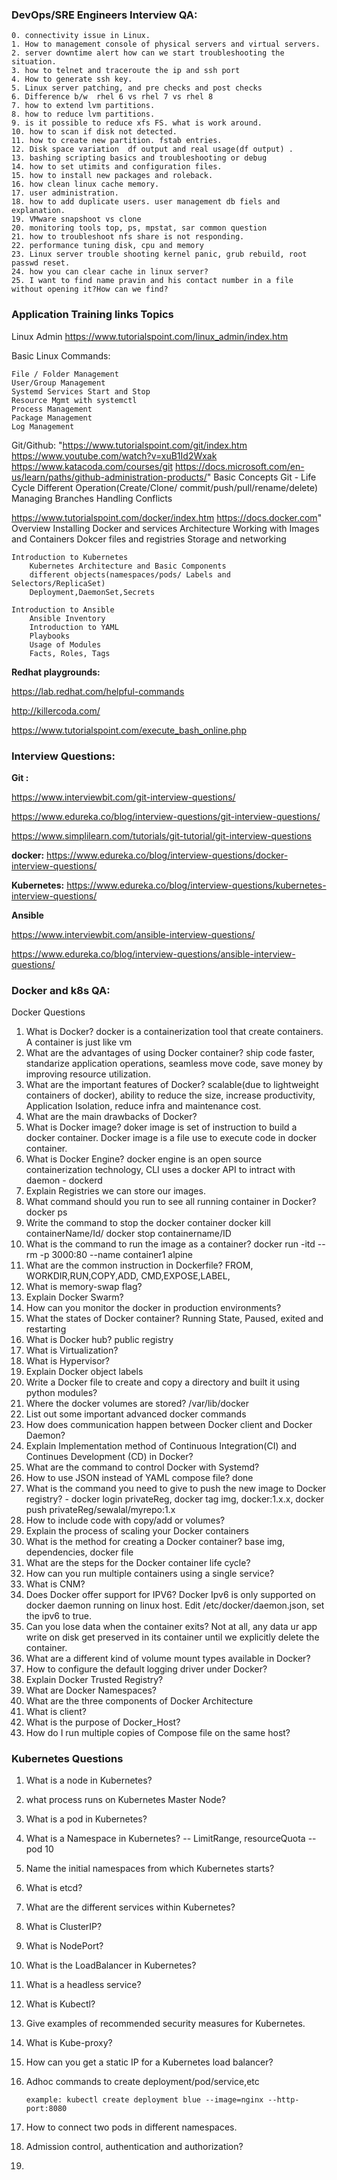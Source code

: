 ### DevOps/SRE Engineers Interview QA:
    
    0. connectivity issue in Linux.
    1. How to management console of physical servers and virtual servers.
    2. server downtime alert how can we start troubleshooting the situation.
    3. how to telnet and traceroute the ip and ssh port
    4. How to generate ssh key.
    5. Linux server patching, and pre checks and post checks
    6. Difference b/w  rhel 6 vs rhel 7 vs rhel 8
    7. how to extend lvm partitions.
    8. how to reduce lvm partitions.
    9. is it possible to reduce xfs FS. what is work around.
    10. how to scan if disk not detected.
    11. how to create new partition. fstab entries.
    12. Disk space variation  df output and real usage(df output) .
    13. bashing scripting basics and troubleshooting or debug
    14. how to set utimits and configuration files.
    15. how to install new packages and roleback.
    16. how clean linux cache memory.
    17. user administration.
    18. how to add duplicate users. user management db fiels and explanation.
    19. VMware snapshoot vs clone
    20. monitoring tools top, ps, mpstat, sar common question
    21. how to troubleshoot nfs share is not responding.
    22. performance tuning disk, cpu and memory
    23. Linux server trouble shooting kernel panic, grub rebuild, root passwd reset.
    24. how you can clear cache in linux server?
    25. I want to find name pravin and his contact number in a file without opening it?How can we find?

### Application	Training links	Topics
        
Linux Admin	https://www.tutorialspoint.com/linux_admin/index.htm

  Basic Linux Commands:

    File / Folder Management
    User/Group Management
    Systemd Services Start and Stop
    Resource Mgmt with systemctl
    Process Management
    Package Management
    Log Management
        
  Git/Github:	"https://www.tutorialspoint.com/git/index.htm
https://www.youtube.com/watch?v=xuB1Id2Wxak
https://www.katacoda.com/courses/git
https://docs.microsoft.com/en-us/learn/paths/github-administration-products/"	Basic Concepts
        Git - Life Cycle
        Different Operation(Create/Clone/ commit/push/pull/rename/delete)
        Managing Branches
        Handling Conflicts

https://www.tutorialspoint.com/docker/index.htm
https://docs.docker.com"	Overview
        Installing Docker and  services
        Architecture
        Working with Images and Containers
        Dokcer files and registries
        Storage and networking

	Introduction to Kubernetes
        Kubernetes Architecture and Basic Components
        different objects(namespaces/pods/ Labels and Selectors/ReplicaSet)
        Deployment,DaemonSet,Secrets

	Introduction to Ansible
        Ansible Inventory
        Introduction to YAML
        Playbooks
        Usage of Modules
        Facts, Roles, Tags
        
**Redhat playgrounds:**

https://lab.redhat.com/helpful-commands	

http://killercoda.com/		
        
https://www.tutorialspoint.com/execute_bash_online.php		
        	
        
### Interview Questions:

**Git	:**

https://www.interviewbit.com/git-interview-questions/

https://www.edureka.co/blog/interview-questions/git-interview-questions/

https://www.simplilearn.com/tutorials/git-tutorial/git-interview-questions	
        
        
**docker:**	https://www.edureka.co/blog/interview-questions/docker-interview-questions/	
        
**Kubernetes:**	https://www.edureka.co/blog/interview-questions/kubernetes-interview-questions/	
        
**Ansible**	

https://www.interviewbit.com/ansible-interview-questions/	

https://www.edureka.co/blog/interview-questions/ansible-interview-questions/	


### Docker and k8s QA:

Docker Questions	
    
1. What is Docker?	docker is a containerization tool that create containers. A container is just like vm
2. What are the advantages of using Docker container?	ship code faster, standarize application operations, seamless move code, save money by improving resource utilization.
3. What are the important features of Docker?	scalable(due to lightweight containers of docker), ability to reduce the size, increase productivity, Application Isolation, reduce infra and maintenance cost.
4. What are the main drawbacks of Docker?	
5. What is Docker image?	doker image is set of instruction to build a docker container. Docker image is a file use to execute code in docker container.
6. What is Docker Engine?	docker engine is an open source containerization technology, CLI uses a docker API to intract with daemon - dockerd
7. Explain Registries	we can store our images.
8. What command should you run to see all running container in Docker?	docker ps
9. Write the command to stop the docker container	docker kill containerName/Id/ docker stop containername/ID
10. What is the command to run the image as a container?	docker run -itd --rm -p 3000:80 --name container1 alpine
11. What are the common instruction in Dockerfile?	FROM, WORKDIR,RUN,COPY,ADD, CMD,EXPOSE,LABEL,
12. What is memory-swap flag?	
13. Explain Docker Swarm?	
14. How can you monitor the docker in production environments?	
15. What the states of Docker container?	Running State, Paused, exited and restarting
16. What is Docker hub?	public registry
17. What is Virtualization?	
18. What is Hypervisor?	
19. Explain Docker object labels	
20. Write a Docker file to create and copy a directory and built it using python modules?	
21. Where the docker volumes are stored?	/var/lib/docker
22. List out some important advanced docker commands	
23. How does communication happen between Docker client and Docker Daemon?	
24. Explain Implementation method of Continuous Integration(CI) and Continues Development (CD) in Docker?	
25. What are the command to control Docker with Systemd?	
26. How to use JSON instead of YAML compose file?	done
27. What is the command you need to give to push the new image to Docker registry? - 
        docker login privateReg, docker tag img, docker:1.x.x, docker push privateReg/sewalal/myrepo:1.x
28. How to include code with copy/add or volumes?	
29. Explain the process of scaling your Docker containers	
30. What is the method for creating a Docker container?	base img, dependencies, docker file
31. What are the steps for the Docker container life cycle?	
32. How can you run multiple containers using a single service?	
33. What is CNM?	
34. Does Docker offer support for IPV6?	Docker Ipv6 is only supported on docker daemon running on linux host. Edit  /etc/docker/daemon.json, set the ipv6 to true.
35. Can you lose data when the container exits?	Not at all, any data ur app write on disk get preserved in its container until we explicitly delete the container.
36. What are a different kind of volume mount types available in Docker?	
37. How to configure the default logging driver under Docker?	
38. Explain Docker Trusted Registry?	
39. What are Docker Namespaces?	
40. What are the three components of Docker Architecture	
41. What is client?	
42. What is the purpose of Docker_Host?	
43. How do I run multiple copies of Compose file on the same host?	
    
    
    
### Kubernetes Questions	
    
1. What is a node in Kubernetes?	
2. what process runs on Kubernetes Master Node? 	
3. What is a pod in Kubernetes?	
4. What is a Namespace in Kubernetes? -- LimitRange, resourceQuota -- pod 10	
5. Name the initial namespaces from which Kubernetes starts?	
6. What is etcd?	
7. What are the different services within Kubernetes?	
8. What is ClusterIP?	
9. What is NodePort? 	
10. What is the LoadBalancer in Kubernetes? 	
11. What is a headless service?	
12. What is Kubectl?	
13. Give examples of recommended security measures for Kubernetes.	
14. What is Kube-proxy? 	
15. How can you get a static IP for a Kubernetes load balancer? 	
16. Adhoc commands to create deployment/pod/service,etc	

        example: kubectl create deployment blue --image=nginx --http-port:8080

17. How to connect two pods in different namespaces.
18. Admission control, authentication and authorization?
19. 

